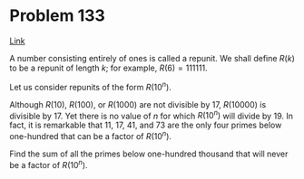 # Problem 133

[Link](https://projecteuler.net/problem=133)

A number consisting entirely of ones is called a repunit. We shall define $R(k)$ to be a repunit of length $k$; for example, $R(6) = 111111$.

Let us consider repunits of the form $R(10^n)$.

Although $R(10)$, $R(100)$, or $R(1000)$ are not divisible by $17$, $R(10000)$ is divisible by $17$. Yet there is no value of $n$ for which $R(10^n)$ will divide by $19$. In fact, it is remarkable that $11$, $17$, $41$, and $73$ are the only four primes below one-hundred that can be a factor of $R(10^n)$.

Find the sum of all the primes below one-hundred thousand that will never be a factor of $R(10^n)$.
